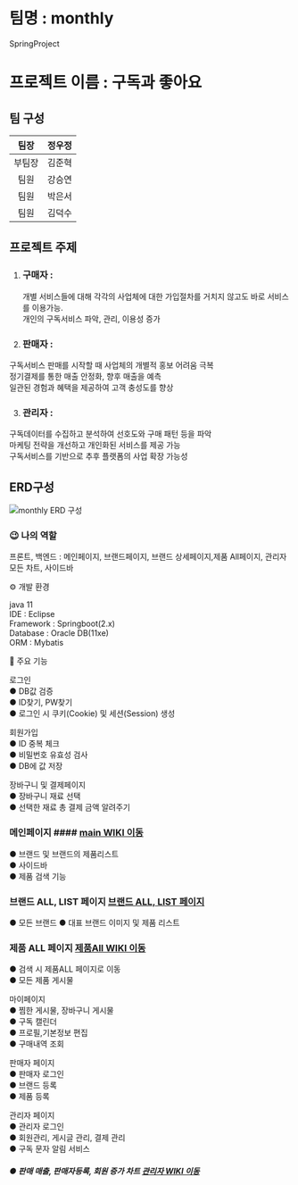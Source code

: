 # 팀명 : monthly
SpringProject

# 프로젝트 이름 : 구독과 좋아요
## 팀 구성

|팀장|정우정|           
|:--:|:--:|
|부팀장|김준혁|
|팀원|강승연|
|팀원|박은서|
|팀원|김덕수|


## 프로젝트 주제 

1. ###  구매자 :
    개별 서비스들에 대해 각각의 사업체에 대한 가입절차를 거치지 않고도 바로 서비스를 이용가능. <br/>
개인의 구독서비스 파악, 관리, 이용성 증가

2. ###  판매자 :
 구독서비스 판매를 시작할 때 사업체의 개별적 홍보 어려움 극복<br/>
정기결제를 통한 매출 안정화, 향후 매출을 예측<br/>
일관된 경험과 혜택을 제공하여 고객 충성도를 향상

3. ### 관리자 :
  구독데이터를 수집하고 분석하여 선호도와 구매 패턴 등을 파악 <br/>
마케팅 전략을 개선하고 개인화된 서비스를 제공 가능<br/>
구독서비스를 기반으로 추후 플랫폼의 사업 확장 가능성

## ERD구성
![monthly ERD 구성](https://github.com/yeon0517/monthly/assets/112221690/729c11d3-08b9-4ecd-be1b-ae06f1b25c47)


### 😉 나의 역할 <br/>
프론트, 백엔드 : 메인페이지, 브랜드페이지, 브랜드 상세페이지,제품 All페이지, 관리자 모든 차트, 사이드바


⚙️ 개발 환경

java 11  <br/>
IDE : Eclipse <br/>
Framework : Springboot(2.x) <br/>
Database : Oracle DB(11xe) <br/>
ORM : Mybatis


📌 주요 기능 <br/>

로그인 <br/> 
● DB값 검증 <br/>
● ID찾기, PW찾기 <br/>
● 로그인 시 쿠키(Cookie) 및 세션(Session) 생성 <br/>

회원가입 <br/>
● ID 중복 체크 <br/>
● 비밀번호 유효성 검사 <br/>
● DB에 값 저장 <br/>

장바구니 및 결제페이지 <br/>
● 장바구니 재료 선택 <br/>
● 선택한 재료 총 결제 금액 알려주기 <br/>

### 메인페이지 #### [main WIKI 이동](https://github.com/yeon0517/monthly/wiki/%EB%A9%94%EC%9D%B8-%ED%8E%98%EC%9D%B4%EC%A7%80)  <br/>
● 브랜드 및 브랜드의 제품리스트 <br/>
● 사이드바<br/>
● 제품 검색 기능 <br/>

### 브랜드 ALL, LIST 페이지 [브랜드 ALL, LIST 페이지](https://github.com/yeon0517/monthly/wiki/%EB%B8%8C%EB%9E%9C%EB%93%9C-All,-List%ED%8E%98%EC%9D%B4%EC%A7%80)<br/> 
● 모든 브랜드 
● 대표 브랜드 이미지 및 제품 리스트

### 제품 ALL 페이지 [제품All WIKI 이동](https://github.com/yeon0517/monthly/wiki/%EC%A0%9C%ED%92%88%ED%8E%98%EC%9D%B4%EC%A7%80) <br/>
● 검색 시 제품ALL 페이지로 이동 <br/>
● 모든 제품 게시물 <br/> 

마이페이지 <br/>
● 찜한 게시물, 장바구니 게시물 <br/>
● 구독 캘린더 <br/>
● 프로필,기본정보 편집 <br/>
● 구매내역 조회 <br/>

판매자 페이지<br/>
● 판매자 로그인 <br/>
● 브랜드 등록 <br/>
● 제품 등록 <br/> 

관리자 페이지<br/>
● 관리자 로그인 <br/>
● 회원관리, 게시글 관리, 결제 관리<br/>
● 구독 문자 알림 서비스
##### ● 판매 매출, 판매자등록, 회원 증가 차트 [관리자 WIKI 이동](https://github.com/yeon0517/monthly/wiki/%EA%B4%80%EB%A6%AC%EC%9E%90-%EC%B0%A8%ED%8A%B8-%ED%8E%98%EC%9D%B4%EC%A7%80)



